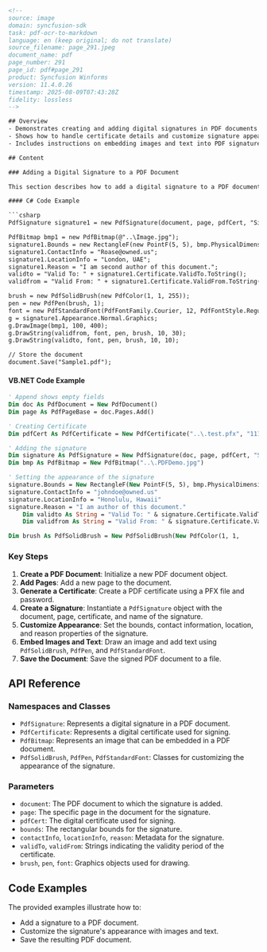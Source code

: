 ```html
<!-- 
source: image
domain: syncfusion-sdk
task: pdf-ocr-to-markdown
language: en (keep original; do not translate)
source_filename: page_291.jpeg
document_name: pdf
page_number: 291
page_id: pdf#page_291
product: Syncfusion Winforms
version: 11.4.0.26
timestamp: 2025-08-09T07:43:28Z
fidelity: lossless
-->

## Overview
- Demonstrates creating and adding digital signatures in PDF documents using C# and VB.NET.
- Shows how to handle certificate details and customize signature appearance.
- Includes instructions on embedding images and text into PDF signatures.

## Content

### Adding a Digital Signature to a PDF Document

This section describes how to add a digital signature to a PDF document, customize its appearance, and store the signed document.

#### C# Code Example

```csharp
PdfSignature signature1 = new PdfSignature(document, page, pdfCert, "Signature 2");

PdfBitmap bmp1 = new PdfBitmap(@"..\Image.jpg");
signature1.Bounds = new RectangleF(new PointF(5, 5), bmp.PhysicalDimension);
signature1.ContactInfo = "Roase@owned.us";
signature1.LocationInfo = "London, UAE";
signature1.Reason = "I am second author of this document.";
validto = "Valid To: " + signature1.Certificate.ValidTo.ToString();
validfrom = "Valid From: " + signature1.Certificate.ValidFrom.ToString();

brush = new PdfSolidBrush(new PdfColor(1, 1, 255));
pen = new PdfPen(brush, 1);
font = new PdfStandardFont(PdfFontFamily.Courier, 12, PdfFontStyle.Regular);
g = signature1.Appearance.Normal.Graphics;
g.DrawImage(bmp1, 100, 400);
g.DrawString(validfrom, font, pen, brush, 10, 30);
g.DrawString(validto, font, pen, brush, 10, 10);

// Store the document
document.Save("Sample1.pdf");
```

#### VB.NET Code Example

```vb
' Append shows empty fields
Dim doc As PdfDocument = New PdfDocument()
Dim page As PdfPageBase = doc.Pages.Add()

' Creating Certificate
Dim pdfCert As PdfCertificate = New PdfCertificate("..\.test.pfx", "111")

' Adding the signature
Dim signature As PdfSignature = New PdfSignature(doc, page, pdfCert, "Signature 1")
Dim bmp As PdfBitmap = New PdfBitmap("..\.PDFDemo.jpg")

' Setting the appearance of the signature
signature.Bounds = New RectangleF(New PointF(5, 5), bmp.PhysicalDimension)
signature.ContactInfo = "johndoe@owned.us"
signature.LocationInfo = "Honolulu, Hawaii"
signature.Reason = "I am author of this document."
    Dim validto As String = "Valid To: " & signature.Certificate.ValidTo.ToString()
    Dim validfrom As String = "Valid From: " & signature.Certificate.ValidFrom.ToString()

Dim brush As PdfSolidBrush = New PdfSolidBrush(New PdfColor(1, 1,
```

### Key Steps

1. **Create a PDF Document**: Initialize a new PDF document object.
2. **Add Pages**: Add a new page to the document.
3. **Generate a Certificate**: Create a PDF certificate using a PFX file and password.
4. **Create a Signature**: Instantiate a `PdfSignature` object with the document, page, certificate, and name of the signature.
5. **Customize Appearance**: Set the bounds, contact information, location, and reason properties of the signature.
6. **Embed Images and Text**: Draw an image and add text using `PdfSolidBrush`, `PdfPen`, and `PdfStandardFont`.
7. **Save the Document**: Save the signed PDF document to a file.

## API Reference

### Namespaces and Classes
- `PdfSignature`: Represents a digital signature in a PDF document.
- `PdfCertificate`: Represents a digital certificate used for signing.
- `PdfBitmap`: Represents an image that can be embedded in a PDF document.
- `PdfSolidBrush`, `PdfPen`, `PdfStandardFont`: Classes for customizing the appearance of the signature.

### Parameters
- `document`: The PDF document to which the signature is added.
- `page`: The specific page in the document for the signature.
- `pdfCert`: The digital certificate used for signing.
- `bounds`: The rectangular bounds for the signature.
- `contactInfo`, `locationInfo`, `reason`: Metadata for the signature.
- `validTo`, `validFrom`: Strings indicating the validity period of the certificate.
- `brush`, `pen`, `font`: Graphics objects used for drawing.

## Code Examples

The provided examples illustrate how to:
- Add a signature to a PDF document.
- Customize the signature's appearance with images and text.
- Save the resulting PDF document.

<!-- tags: [Syncfusion, PDF, digital signature, certificate, appearance, C#, VB.NET] keywords: [digital signature, PDF document, certificate, appearance, bounds, contact info, location, reason, valid from, valid to, image, text, brush, pen, font] -->
```